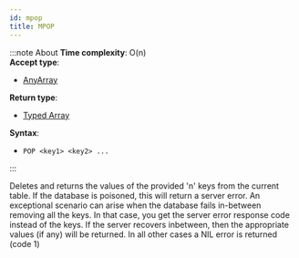 ```yaml
---
id: mpop
title: MPOP
---
```


:::note About
**Time complexity**: O(n)  
**Accept type**:

- [AnyArray](../protocol/data-types.md#any-array)

**Return type**:

- [Typed Array](../protocol/data-types.md#typed-array)

**Syntax**:

- `POP <key1> <key2> ...`

:::

Deletes and returns the values of the provided 'n' keys from the current table.
If the database is poisoned, this will return a server error. An exceptional scenario
can arise when the database fails in-between removing all the keys. In that case, you
get the server error response code instead of the keys. If the server recovers inbetween,
then the appropriate values (if any) will be returned. In all other cases a NIL error is
returned (code 1)

